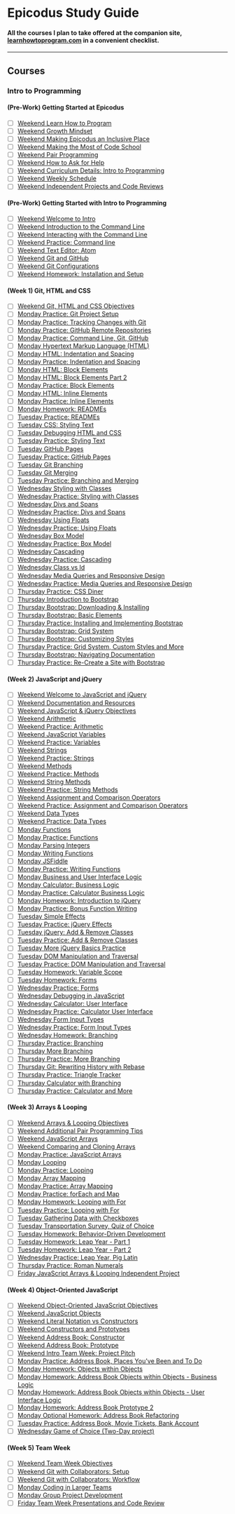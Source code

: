Epicodus Study Guide
====================
#### All the courses I plan to take offered at the companion site, [learnhowtoprogram.com](https://www.learnhowtoprogram.com/courses) in a convenient checklist.

*****

## Courses

### Intro to Programming

#### (Pre-Work) Getting Started at Epicodus
- [ ] [Weekend Learn How to Program](https://www.learnhowtoprogram.com/intro-to-programming/getting-started-at-epicodus-64627971-b5be-49e7-a8d7-7ca55d0c9e88/learn-how-to-program)
- [ ] [Weekend Growth Mindset](https://www.learnhowtoprogram.com/intro-to-programming/getting-started-at-epicodus-64627971-b5be-49e7-a8d7-7ca55d0c9e88/growth-mindset)
- [ ] [Weekend Making Epicodus an Inclusive Place](https://www.learnhowtoprogram.com/intro-to-programming/getting-started-at-epicodus-64627971-b5be-49e7-a8d7-7ca55d0c9e88/making-epicodus-an-inclusive-place)
- [ ] [Weekend Making the Most of Code School](https://www.learnhowtoprogram.com/intro-to-programming/getting-started-at-epicodus-64627971-b5be-49e7-a8d7-7ca55d0c9e88/making-the-most-of-code-school)
- [ ] [Weekend Pair Programming](https://www.learnhowtoprogram.com/intro-to-programming/getting-started-at-epicodus-64627971-b5be-49e7-a8d7-7ca55d0c9e88/pair-programming)
- [ ] [Weekend How to Ask for Help](https://www.learnhowtoprogram.com/intro-to-programming/getting-started-at-epicodus-64627971-b5be-49e7-a8d7-7ca55d0c9e88/how-to-ask-for-help)
- [ ] [Weekend Curriculum Details: Intro to Programming](https://www.learnhowtoprogram.com/intro-to-programming/getting-started-at-epicodus-64627971-b5be-49e7-a8d7-7ca55d0c9e88/curriculum-details-intro-to-programming-7369433b-6274-4c27-8f44-979df808a510)
- [ ] [Weekend Weekly Schedule](https://www.learnhowtoprogram.com/intro-to-programming/getting-started-at-epicodus-64627971-b5be-49e7-a8d7-7ca55d0c9e88/weekly-schedule)
- [ ] [Weekend Independent Projects and Code Reviews](https://www.learnhowtoprogram.com/intro-to-programming/getting-started-at-epicodus-64627971-b5be-49e7-a8d7-7ca55d0c9e88/independent-projects-and-code-reviews)

#### (Pre-Work) Getting Started with Intro to Programming
- [ ] [Weekend Welcome to Intro]()
- [ ] [Weekend Introduction to the Command Line]()
- [ ] [Weekend Interacting with the Command Line]()
- [ ] [Weekend Practice: Command line]()
- [ ] [Weekend Text Editor: Atom]()
- [ ] [Weekend Git and GitHub]()
- [ ] [Weekend Git Configurations]()
- [ ] [Weekend Homework: Installation and Setup]()

#### (Week 1) Git, HTML and CSS
- [ ] [Weekend Git, HTML and CSS Objectives](https://www.learnhowtoprogram.com/intro-to-programming/git-html-and-css/git-html-and-css-objectives)
- [ ] [Monday Practice: Git Project Setup](https://www.learnhowtoprogram.com/intro-to-programming/git-html-and-css/practice-git-project-setup)
- [ ] [Monday Practice: Tracking Changes with Git](https://www.learnhowtoprogram.com/intro-to-programming/git-html-and-css/practice-tracking-changes-with-git)
- [ ] [Monday Practice: GitHub Remote Repositories](https://www.learnhowtoprogram.com/intro-to-programming/git-html-and-css/practice-github-remote-repositories)
- [ ] [Monday Practice: Command Line, Git, GitHub](https://www.learnhowtoprogram.com/intro-to-programming/git-html-and-css/practice-command-line-git-github)
- [ ] [Monday Hypertext Markup Language (HTML)](https://www.learnhowtoprogram.com/intro-to-programming/git-html-and-css/hypertext-markup-language-html)
- [ ] [Monday HTML: Indentation and Spacing](https://www.learnhowtoprogram.com/intro-to-programming/git-html-and-css/html-indentation-and-spacing)
- [ ] [Monday Practice: Indentation and Spacing](https://www.learnhowtoprogram.com/intro-to-programming/git-html-and-css/practice-indentation-and-spacing)
- [ ] [Monday HTML: Block Elements](https://www.learnhowtoprogram.com/intro-to-programming/git-html-and-css/html-block-elements)
- [ ] [Monday HTML: Block Elements Part 2](https://www.learnhowtoprogram.com/intro-to-programming/git-html-and-css/html-block-elements-part-2)
- [ ] [Monday Practice: Block Elements](https://www.learnhowtoprogram.com/intro-to-programming/git-html-and-css/practice-block-elements)
- [ ] [Monday HTML: Inline Elements](https://www.learnhowtoprogram.com/intro-to-programming/git-html-and-css/html-inline-elements)
- [ ] [Monday Practice: Inline Elements](https://www.learnhowtoprogram.com/intro-to-programming/git-html-and-css/practice-inline-elements)
- [ ] [Monday Homework: READMEs](https://www.learnhowtoprogram.com/intro-to-programming/git-html-and-css/homework-readmes)
- [ ] [Tuesday Practice: READMEs](https://www.learnhowtoprogram.com/intro-to-programming/git-html-and-css/practice-readmes)
- [ ] [Tuesday CSS: Styling Text](https://www.learnhowtoprogram.com/intro-to-programming/git-html-and-css/css-styling-text)
- [ ] [Tuesday Debugging HTML and CSS](https://www.learnhowtoprogram.com/intro-to-programming/git-html-and-css/debugging-html-and-css)
- [ ] [Tuesday Practice: Styling Text](https://www.learnhowtoprogram.com/intro-to-programming/git-html-and-css/practice-styling-text)
- [ ] [Tuesday GitHub Pages](https://www.learnhowtoprogram.com/intro-to-programming/git-html-and-css/github-pages-7444cf95-9048-4973-ad21-00907caac9bf)
- [ ] [Tuesday Practice: GitHub Pages](https://www.learnhowtoprogram.com/intro-to-programming/git-html-and-css/practice-github-pages)
- [ ] [Tuesday Git Branching](https://www.learnhowtoprogram.com/intro-to-programming/git-html-and-css/git-branching)
- [ ] [Tuesday Git Merging](https://www.learnhowtoprogram.com/intro-to-programming/git-html-and-css/git-merging)
- [ ] [Tuesday Practice: Branching and Merging](https://www.learnhowtoprogram.com/intro-to-programming/git-html-and-css/practice-branching-and-merging)
- [ ] [Wednesday Styling with Classes](https://www.learnhowtoprogram.com/intro-to-programming/git-html-and-css/styling-with-classes)
- [ ] [Wednesday Practice: Styling with Classes](https://www.learnhowtoprogram.com/intro-to-programming/git-html-and-css/practice-styling-with-classes)
- [ ] [Wednesday Divs and Spans](https://www.learnhowtoprogram.com/intro-to-programming/git-html-and-css/divs-and-spans)
- [ ] [Wednesday Practice: Divs and Spans](https://www.learnhowtoprogram.com/intro-to-programming/git-html-and-css/practice-divs-and-spans)
- [ ] [Wednesday Using Floats](https://www.learnhowtoprogram.com/intro-to-programming/git-html-and-css/using-floats)
- [ ] [Wednesday Practice: Using Floats](https://www.learnhowtoprogram.com/intro-to-programming/git-html-and-css/practice-using-floats)
- [ ] [Wednesday Box Model](https://www.learnhowtoprogram.com/intro-to-programming/git-html-and-css/box-model)
- [ ] [Wednesday Practice: Box Model](https://www.learnhowtoprogram.com/intro-to-programming/git-html-and-css/practice-box-model)
- [ ] [Wednesday Cascading](https://www.learnhowtoprogram.com/intro-to-programming/git-html-and-css/cascading)
- [ ] [Wednesday Practice: Cascading](https://www.learnhowtoprogram.com/intro-to-programming/git-html-and-css/practice-cascading)
- [ ] [Wednesday Class vs Id](https://www.learnhowtoprogram.com/intro-to-programming/git-html-and-css/class-vs-id)
- [ ] [Wednesday Media Queries and Responsive Design](https://www.learnhowtoprogram.com/intro-to-programming/git-html-and-css/media-queries-and-responsive-design)
- [ ] [Wednesday Practice: Media Queries and Responsive Design](https://www.learnhowtoprogram.com/intro-to-programming/git-html-and-css/practice-media-queries-and-responsive-design)
- [ ] [Thursday Practice: CSS Diner](https://www.learnhowtoprogram.com/intro-to-programming/git-html-and-css/practice-css-diner)
- [ ] [Thursday Introduction to Bootstrap](https://www.learnhowtoprogram.com/intro-to-programming/git-html-and-css/introduction-to-bootstrap)
- [ ] [Thursday Bootstrap: Downloading & Installing](https://www.learnhowtoprogram.com/intro-to-programming/git-html-and-css/bootstrap-downloading-installing)
- [ ] [Thursday Bootstrap: Basic Elements](https://www.learnhowtoprogram.com/intro-to-programming/git-html-and-css/bootstrap-basic-elements)
- [ ] [Thursday Practice: Installing and Implementing Bootstrap](https://www.learnhowtoprogram.com/intro-to-programming/git-html-and-css/practice-installing-and-implementing-bootstrap)
- [ ] [Thursday Bootstrap: Grid System](https://www.learnhowtoprogram.com/intro-to-programming/git-html-and-css/bootstrap-grid-system)
- [ ] [Thursday Bootstrap: Customizing Styles](https://www.learnhowtoprogram.com/intro-to-programming/git-html-and-css/bootstrap-customizing-styles)
- [ ] [Thursday Practice: Grid System, Custom Styles and More](https://www.learnhowtoprogram.com/intro-to-programming/git-html-and-css/practice-grid-system-custom-styles-and-more)
- [ ] [Thursday Bootstrap: Navigating Documentation](https://www.learnhowtoprogram.com/intro-to-programming/git-html-and-css/bootstrap-navigating-documentation)
- [ ] [Thursday Practice: Re-Create a Site with Bootstrap](https://www.learnhowtoprogram.com/intro-to-programming/git-html-and-css/practice-re-create-a-site-with-bootstrap)

#### (Week 2) JavaScript and jQuery
- [ ] [Weekend Welcome to JavaScript and jQuery]()
- [ ] [Weekend Documentation and Resources]()
- [ ] [Weekend JavaScript & jQuery Objectives]()
- [ ] [Weekend Arithmetic]()
- [ ] [Weekend Practice: Arithmetic]()
- [ ] [Weekend JavaScript Variables]()
- [ ] [Weekend Practice: Variables]()
- [ ] [Weekend Strings]()
- [ ] [Weekend Practice: Strings]()
- [ ] [Weekend Methods]()
- [ ] [Weekend Practice: Methods]()
- [ ] [Weekend String Methods]()
- [ ] [Weekend Practice: String Methods]()
- [ ] [Weekend Assignment and Comparison Operators]()
- [ ] [Weekend Practice: Assignment and Comparison Operators]()
- [ ] [Weekend Data Types]()
- [ ] [Weekend Practice: Data Types]()
- [ ] [Monday Functions]()
- [ ] [Monday Practice: Functions]()
- [ ] [Monday Parsing Integers]()
- [ ] [Monday Writing Functions]()
- [ ] [Monday JSFiddle]()
- [ ] [Monday Practice: Writing Functions]()
- [ ] [Monday Business and User Interface Logic]()
- [ ] [Monday Calculator: Business Logic]()
- [ ] [Monday Practice: Calculator Business Logic]()
- [ ] [Monday Homework: Introduction to jQuery]()
- [ ] [Monday Practice: Bonus Function Writing]()
- [ ] [Tuesday Simple Effects]()
- [ ] [Tuesday Practice: jQuery Effects]()
- [ ] [Tuesday jQuery: Add & Remove Classes]()
- [ ] [Tuesday Practice: Add & Remove Classes]()
- [ ] [Tuesday More jQuery Basics Practice]()
- [ ] [Tuesday DOM Manipulation and Traversal]()
- [ ] [Tuesday Practice: DOM Manipulation and Traversal]()
- [ ] [Tuesday Homework: Variable Scope]()
- [ ] [Tuesday Homework: Forms]()
- [ ] [Wednesday Practice: Forms]()
- [ ] [Wednesday Debugging in JavaScript]()
- [ ] [Wednesday Calculator: User Interface]()
- [ ] [Wednesday Practice: Calculator User Interface]()
- [ ] [Wednesday Form Input Types]()
- [ ] [Wednesday Practice: Form Input Types]()
- [ ] [Wednesday Homework: Branching]()
- [ ] [Thursday Practice: Branching]()
- [ ] [Thursday More Branching]()
- [ ] [Thursday Practice: More Branching]()
- [ ] [Thursday Git: Rewriting History with Rebase]()
- [ ] [Thursday Practice: Triangle Tracker]()
- [ ] [Thursday Calculator with Branching]()
- [ ] [Thursday Practice: Calculator and More]()

#### (Week 3) Arrays & Looping
- [ ] [Weekend Arrays & Looping Objectives]()
- [ ] [Weekend Additional Pair Programming Tips]()
- [ ] [Weekend JavaScript Arrays]()
- [ ] [Weekend Comparing and Cloning Arrays]()
- [ ] [Monday Practice: JavaScript Arrays]()
- [ ] [Monday Looping]()
- [ ] [Monday Practice: Looping]()
- [ ] [Monday Array Mapping]()
- [ ] [Monday Practice: Array Mapping]()
- [ ] [Monday Practice: forEach and Map]()
- [ ] [Monday Homework: Looping with For]()
- [ ] [Tuesday Practice: Looping with For]()
- [ ] [Tuesday Gathering Data with Checkboxes]()
- [ ] [Tuesday Transportation Survey, Quiz of Choice]()
- [ ] [Tuesday Homework: Behavior-Driven Development]()
- [ ] [Tuesday Homework: Leap Year - Part 1]()
- [ ] [Tuesday Homework: Leap Year - Part 2]()
- [ ] [Wednesday Practice: Leap Year, Pig Latin]()
- [ ] [Thursday Practice: Roman Numerals]()
- [ ] [Friday JavaScript Arrays & Looping Independent Project]()

#### (Week 4) Object-Oriented JavaScript
- [ ] [Weekend Object-Oriented JavaScript Objectives]()
- [ ] [Weekend JavaScript Objects]()
- [ ] [Weekend Literal Notation vs Constructors]()
- [ ] [Weekend Constructors and Prototypes]()
- [ ] [Weekend Address Book: Constructor]()
- [ ] [Weekend Address Book: Prototype]()
- [ ] [Weekend Intro Team Week: Project Pitch]()
- [ ] [Monday Practice: Address Book, Places You've Been and To Do]()
- [ ] [Monday Homework: Objects within Objects]()
- [ ] [Monday Homework: Address Book Objects within Objects - Business Logic]()
- [ ] [Monday Homework: Address Book Objects within Objects - User Interface Logic]()
- [ ] [Monday Homework: Address Book Prototype 2]()
- [ ] [Monday Optional Homework: Address Book Refactoring]()
- [ ] [Tuesday Practice: Address Book, Movie Tickets, Bank Account]()
- [ ] [Wednesday Game of Choice (Two-Day project)]()

#### (Week 5) Team Week
- [ ] [Weekend Team Week Objectives]()
- [ ] [Weekend Git with Collaborators: Setup]()
- [ ] [Weekend Git with Collaborators: Workflow]()
- [ ] [Monday Coding in Larger Teams]()
- [ ] [Monday Group Project Development]()
- [ ] [Friday Team Week Presentations and Code Review]()
